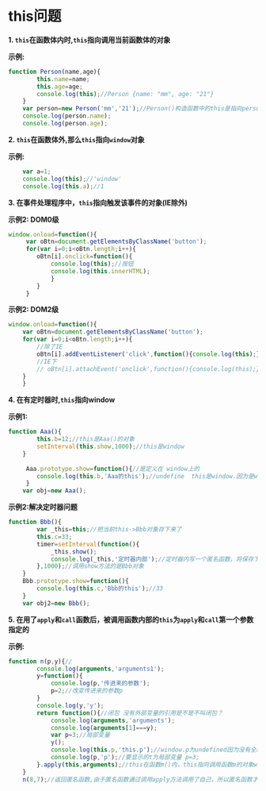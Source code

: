 # this问题

**1. `this`在函数体内时,`this`指向调用当前函数体的对象**

**示例:**

```javascript
function Person(name,age){
		this.name=name;
		this.age=age;
		console.log(this);//Person {name: "mm", age: "21"}
	}
	var person=new Person('mm','21');//Person()构造函数中的this是指向person的，因此person有了name和age两个属性
	console.log(person.name);
	console.log(person.age);
```

**2. `this`在函数体外,那么`this`指向`window`对象**

**示例:**

```javascript
	var a=1;
	console.log(this);//'window'
	console.log(this.a);//1
```

**3. 在事件处理程序中，`this`指向触发该事件的对象(IE除外)**

**示例2: DOM0级**

```javascript
window.onload=function(){
	 var oBtn=document.getElementsByClassName('button');
	 for(var i=0;i<oBtn.length;i++){
	 	oBtn[i].onclick=function(){
	 		console.log(this);//按钮
	 		console.log(this.innerHTML);
	 		}
	 	}
	 }
```

**示例2: DOM2级**

```javascript
window.onload=function(){
	var oBtn=document.getElementsByClassName('button');
	for(var i=0;i<oBtn.length;i++){
		//除了IE
		oBtn[i].addEventListener('click',function(){console.log(this);},false);//当前按钮标签
		//IE下
		// oBtn[i].attachEvent('onclick',function(){console.log(this);});//window对象
	}
	}
```

**4. 在有定时器时,`this`指向window**

**示例1:**

```javascript
function Aaa(){
	 	this.b=12;//this是Aaa()的对象
		setInterval(this.show,1000);//this是window 
	}
	
	 Aaa.prototype.show=function(){//是定义在 window上的 
		console.log(this.b,'Aaa的this');//undefine  this是window.因为是window调用了这个函数体 而window上并没有定义属性b
	 }
	var obj=new Aaa();
```

**示例2:解决定时器问题**

```javascript
function Bbb(){
		var _this=this;//把当前this->Bbb对象存下来了
		this.c=33;
		timer=setInterval(function(){
			_this.show();
			console.log(_this,'定时器内部');//定时器内写一个匿名函数，将保存下来的_this值传进去
		},1000);//调用show方法的是Bbb对象
	}
	Bbb.prototype.show=function(){
		console.log(this.c,'Bbb的this');//33
	}
	var obj2=new Bbb();
```

**5. 在用了`apply`和`call`函数后，被调用函数内部的`this`为`apply`和`call`第一个参数指定的**

**示例:**

```javascript
function n(p,y){//
		console.log(arguments,'arguments1');
		y=function(){
			console.log(p,'传进来的参数');
			p=2;//改变传进来的参数p
		}
		console.log(y,'y');
		return function(){//闭包 没有外部变量的引用是不是不叫闭包？
			console.log(arguments,'arguments');
			console.log(arguments[1]===y);
			var p=3;//局部变量
			y();
			console.log(this.p,'this.p');//window.p为undefined因为没有全局变量
			console.log(p,'p');//要显示的t为局部变量 p=3;
		}.apply(this,arguments);//this在函数m()内，this指向调用函数m的对象window,arguments[p,y],在执行完y函数后，p=8,y是一个函数,所以arguments[9,function]所以在匿名函数内部this指向window 
	}
	n(8,7);//返回匿名函数,由于匿名函数通过调用apply方法调用了自己，所以匿名函数才能执行，否则返回的就是一个匿名函数并不会执行。
```

